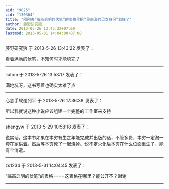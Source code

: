 ```yaml
---
aid: "9025"
zid: "130364"
title: "刚刚去“临高启明的伏笔”的表格里把“吴南海的母女身份”划掉了"
author: 藤野研究狼
date: 2013-05-26 13:43:22+07:00
lastmod: 2013-05-31 14:04:00+07:00
---
```


藤野研究狼 于 2013-5-26 13:43:22 发表了：

看着满满的伏笔，不知何时才能填完？

---

liutom 于 2013-5-26 13:53:17 发表了：

满地坑呀，这书写着也确实太难了点

---

心慈手软谢列平 于 2013-5-26 17:36:38 发表了：

所以我就说这种小说应该组建一个完整的工作室来支持

---

shengyw 于 2013-5-29 10:58:18 发表了：

说实话，这本书如果在本穷有生之年能完成并出版的话，不管多贵，本穷一定淘一套在家供着。然后等本穷死了一起烧掉。说不定火化后本穷在什么位面重生了，能有个消遣。

---

zs1234 于 2013-5-31 14:04:45 发表了：

“临高启明的伏笔”的表格====这表格在哪里？能公开不？谢谢

---
